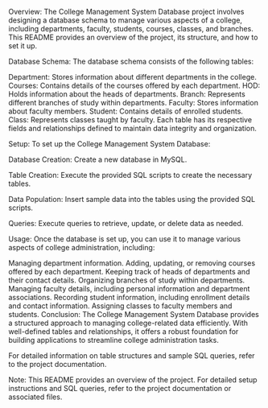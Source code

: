 Overview:
The College Management System Database project involves designing a database schema to manage various aspects of a college, including departments, faculty, students, courses, classes, and branches. This README provides an overview of the project, its structure, and how to set it up.

Database Schema:
The database schema consists of the following tables:

Department: Stores information about different departments in the college.
Courses: Contains details of the courses offered by each department.
HOD: Holds information about the heads of departments.
Branch: Represents different branches of study within departments.
Faculty: Stores information about faculty members.
Student: Contains details of enrolled students.
Class: Represents classes taught by faculty.
Each table has its respective fields and relationships defined to maintain data integrity and organization.

Setup:
To set up the College Management System Database:

Database Creation: Create a new database in MySQL.

Table Creation: Execute the provided SQL scripts to create the necessary tables.

Data Population: Insert sample data into the tables using the provided SQL scripts.

Queries: Execute queries to retrieve, update, or delete data as needed.

Usage:
Once the database is set up, you can use it to manage various aspects of college administration, including:

Managing department information.
Adding, updating, or removing courses offered by each department.
Keeping track of heads of departments and their contact details.
Organizing branches of study within departments.
Managing faculty details, including personal information and department associations.
Recording student information, including enrollment details and contact information.
Assigning classes to faculty members and students.
Conclusion:
The College Management System Database provides a structured approach to managing college-related data efficiently. With well-defined tables and relationships, it offers a robust foundation for building applications to streamline college administration tasks.

For detailed information on table structures and sample SQL queries, refer to the project documentation.

Note: This README provides an overview of the project. For detailed setup instructions and SQL queries, refer to the project documentation or associated files.
